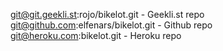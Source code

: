 git@git.geekli.st:rojo/bikelot.git - Geekli.st repo
git@github.com:elfenars/bikelot.git - Github repo
git@heroku.com:bikelot.git - Heroku repo
